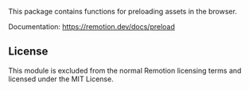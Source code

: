 This package contains functions for preloading assets in the browser.

Documentation: https://remotion.dev/docs/preload

## License

This module is excluded from the normal Remotion licensing terms and licensed under the MIT License.
